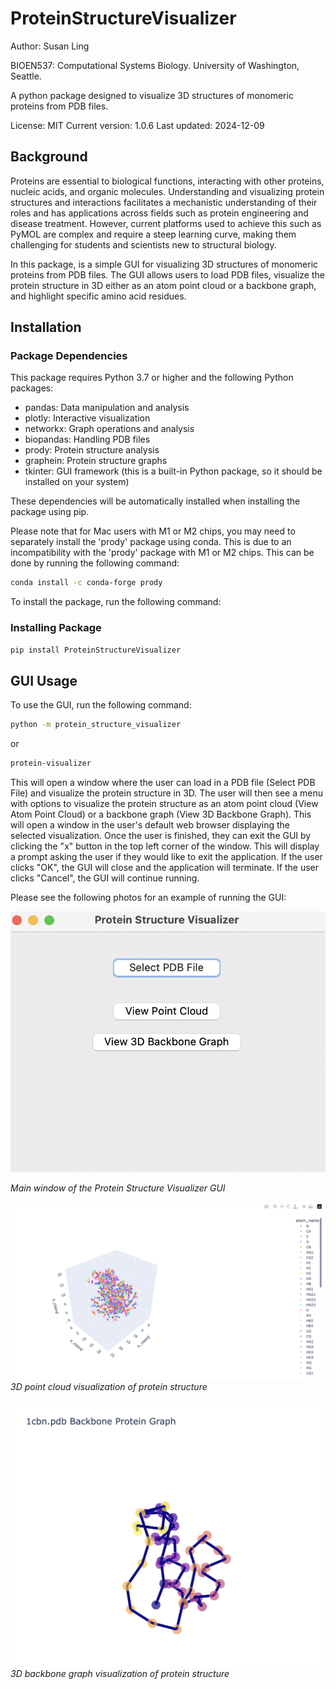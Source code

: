 # ProteinStructureVisualizer

Author: Susan Ling

BIOEN537: Computational Systems Biology. University of Washington, Seattle. 

A python package designed to visualize 3D structures of monomeric proteins from PDB files. 

License: MIT
Current version: 1.0.6
Last updated: 2024-12-09

## Background 

Proteins are essential to biological functions, interacting with other proteins, nucleic acids, and organic molecules. Understanding and visualizing protein structures and interactions facilitates a mechanistic understanding of their roles and has applications across fields such as protein engineering and disease treatment. However, current platforms used to achieve this such as PyMOL are complex and require a steep learning curve, making them challenging for students and scientists new to structural biology.

In this package, is a simple GUI for visualizing 3D structures of monomeric proteins from PDB files. The GUI allows users to load PDB files, visualize the protein structure in 3D either as an atom point cloud or a backbone graph, and highlight specific amino acid residues. 

## Installation

### Package Dependencies

This package requires Python 3.7 or higher and the following Python packages:

- pandas: Data manipulation and analysis
- plotly: Interactive visualization
- networkx: Graph operations and analysis  
- biopandas: Handling PDB files
- prody: Protein structure analysis
- graphein: Protein structure graphs
- tkinter: GUI framework (this is a built-in Python package, so it should be installed on your system)

These dependencies will be automatically installed when installing the package using pip. 

Please note that for Mac users with M1 or M2 chips, you may need to separately install the 'prody' package using conda. This is due to an incompatibility with the 'prody' package with M1 or M2 chips. This can be done by running the following command:

```bash
conda install -c conda-forge prody
```

To install the package, run the following command:

### Installing Package
```bash
pip install ProteinStructureVisualizer
```

## GUI Usage

To use the GUI, run the following command:

```bash
python -m protein_structure_visualizer
```
or

```bash
protein-visualizer
```

This will open a window where the user can load in a PDB file (Select PDB File) and visualize the protein structure in 3D. The user will then see a menu with options to visualize the protein structure as an atom point cloud (View Atom Point Cloud) or a backbone graph (View 3D Backbone Graph). This will open a window in the user's default web browser displaying the selected visualization. Once the user is finished, they can exit the GUI by clicking the "x" button in the top left corner of the window. This will display a prompt asking the user if they would like to exit the application. If the user clicks "OK", the GUI will close and the application will terminate. If the user clicks "Cancel", the GUI will continue running. 

Please see the following photos for an example of running the GUI:

![GUI Main Window](docs/gui_main.png)

*Main window of the Protein Structure Visualizer GUI*

![Point Cloud Visualization](docs/point_cloud.png)
*3D point cloud visualization of protein structure*

![Backbone Graph](docs/backbone_graph.png)
*3D backbone graph visualization of protein structure*

